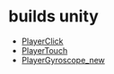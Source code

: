# builds unity

* [PlayerClick](./player/index.html)
* [PlayerTouch](./playertouch/index.html)
* [PlayerGyroscope_new](./playergyro/index.html)

